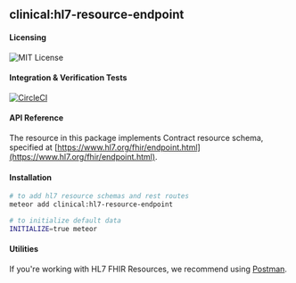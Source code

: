 ## clinical:hl7-resource-endpoint

#### Licensing  

![MIT License](https://img.shields.io/badge/license-MIT-blue.svg)


#### Integration & Verification Tests  

[![CircleCI](https://circleci.com/gh/clinical-meteor/hl7-resource-endpoint/tree/master.svg?style=svg)](https://circleci.com/gh/clinical-meteor/hl7-resource-endpoint/tree/master)


#### API Reference  

The resource in this package implements Contract resource schema, specified at [https://www.hl7.org/fhir/endpoint.html](https://www.hl7.org/fhir/endpoint.html).  


#### Installation  

````bash
# to add hl7 resource schemas and rest routes
meteor add clinical:hl7-resource-endpoint

# to initialize default data
INITIALIZE=true meteor
````


#### Utilities  

If you're working with HL7 FHIR Resources, we recommend using [Postman](https://chrome.google.com/webstore/detail/postman/fhbjgbiflinjbdggehcddcbncdddomop?hl=en).


